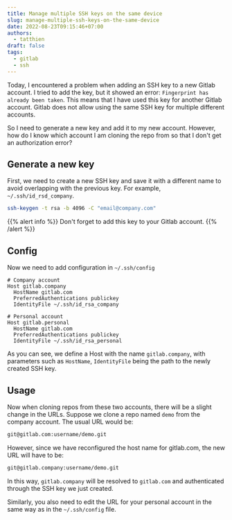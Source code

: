 ```yaml
---
title: Manage multiple SSH keys on the same device
slug: manage-multiple-ssh-keys-on-the-same-device
date: 2022-08-23T09:15:46+07:00
authors:
  - tatthien
draft: false
tags:
  - gitlab
  - ssh
---
```


Today, I encountered a problem when adding an SSH key to a new Gitlab account. I tried to add the key, but it showed an error: `Fingerprint has already been taken`. This means that I have used this key for another Gitlab account. Gitlab does not allow using the same SSH key for multiple different accounts.

So I need to generate a new key and add it to my new account. However, how do I know which account I am cloning the repo from so that I don't get an authorization error?

## Generate a new key

First, we need to create a new SSH key and save it with a different name to avoid overlapping with the previous key. For example, `~/.ssh/id_rsd_company`.

```bash
ssh-keygen -t rsa -b 4096 -C "email@company.com"
```

{{% alert info %}}
Don't forget to add this key to your Gitlab account.
{{% /alert %}}

## Config

Now we need to add configuration in `~/.ssh/config`

```
# Company account
Host gitlab.company
  HostName gitlab.com
  PreferredAuthentications publickey
  IdentityFile ~/.ssh/id_rsa_company

# Personal account
Host gitlab.personal
  HostName gitlab.com
  PreferredAuthentications publickey
  IdentityFile ~/.ssh/id_rsa_personal
```

As you can see, we define a Host with the name `gitlab.company`, with parameters such as `HostName`, `IdentityFile` being the path to the newly created SSH key.

## Usage

Now when cloning repos from these two accounts, there will be a slight change in the URLs. Suppose we clone a repo named `demo` from the company account. The usual URL would be:

```bash
git@gitlab.com:username/demo.git
```

However, since we have reconfigured the host name for gitlab.com, the new URL will have to be:

```bash
git@gitlab.company:username/demo.git
```

In this way, `gitlab.company` will be resolved to `gitlab.com` and authenticated through the SSH key we just created.

Similarly, you also need to edit the URL for your personal account in the same way as in the `~/.ssh/config` file.
